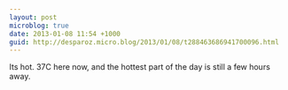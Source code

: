 ```yaml
---
layout: post
microblog: true
date: 2013-01-08 11:54 +1000
guid: http://desparoz.micro.blog/2013/01/08/t288463686941700096.html
---
```

Its hot. 37C here now, and the hottest part of the day is still a few hours away.

